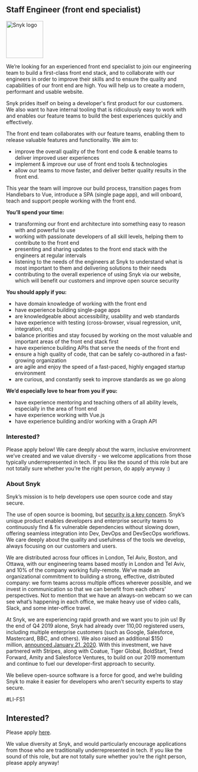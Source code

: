 Staff Engineer (front end specialist)
---

<img src="https://res.cloudinary.com/snyk/image/upload/v1537345894/press-kit/brand/logo-black.png" width="100" alt="Snyk logo" />

<p><span style="font-weight: 400;">We’re looking for an experienced front end specialist to join our engineering team to build a first-class front end stack, and to collaborate with our engineers in order to improve their skills and to ensure the quality and capabilities of our front end are high. You will help us to create a modern, performant and usable website.</span></p>
<p><span style="font-weight: 400;">Snyk prides itself on being a developer's first product for our customers. We also want to have internal tooling that is ridiculously easy to work with and enables our feature teams to build the best experiences quickly and effectively.</span></p>
<p><span style="font-weight: 400;">The front end team collaborates with our feature teams, enabling them to release valuable features and functionality. We aim to:</span></p>
<ul>
<li style="font-weight: 400;"><span style="font-weight: 400;">improve the overall quality of the front end code &amp; enable teams to deliver improved user experiences</span></li>
<li style="font-weight: 400;"><span style="font-weight: 400;">implement &amp; improve our use of front end tools &amp; technologies</span></li>
<li style="font-weight: 400;"><span style="font-weight: 400;">allow our teams to move faster, and deliver better quality results in the front end.&nbsp;</span></li>
</ul>
<p><span style="font-weight: 400;">This year the team will improve our build process, transition pages from Handlebars to Vue, introduce a SPA (single page app), and will onboard, teach and support people working with the front end.&nbsp;</span></p>
<p><strong>You’ll spend your time:</strong></p>
<ul>
<li style="font-weight: 400;"><span style="font-weight: 400;">transforming our front end architecture into something easy to reason with and powerful to use</span></li>
<li style="font-weight: 400;"><span style="font-weight: 400;">working with passionate developers of all skill levels, helping them to contribute to the front end</span></li>
<li style="font-weight: 400;"><span style="font-weight: 400;">presenting and sharing updates to the front end stack with the engineers at regular intervals</span></li>
<li style="font-weight: 400;"><span style="font-weight: 400;">listening to the needs of the engineers at Snyk to understand what is most important to them and delivering solutions to their needs</span></li>
<li style="font-weight: 400;"><span style="font-weight: 400;">contributing to the overall experience of using Snyk via our website, which will benefit our customers and improve open source security</span></li>
</ul>
<p><strong>You should apply if you:</strong></p>
<ul>
<li style="font-weight: 400;"><span style="font-weight: 400;">have domain knowledge of working with the front end</span></li>
<li style="font-weight: 400;"><span style="font-weight: 400;">have experience building single-page apps</span></li>
<li style="font-weight: 400;"><span style="font-weight: 400;">are knowledgeable about accessibility, usability and web standards</span></li>
<li style="font-weight: 400;"><span style="font-weight: 400;">have experience with testing (cross-browser, visual regression, unit, integration, etc)</span></li>
<li style="font-weight: 400;"><span style="font-weight: 400;">balance priorities and stay focused by working on the most valuable and important areas of the front end stack first</span></li>
<li style="font-weight: 400;"><span style="font-weight: 400;">have experience building APIs that serve the needs of the front end</span></li>
<li style="font-weight: 400;"><span style="font-weight: 400;">ensure a high quality of code, that can be safely co-authored in a fast-growing organization&nbsp;&nbsp;</span></li>
<li style="font-weight: 400;"><span style="font-weight: 400;">are agile and enjoy the speed of a fast-paced, highly engaged startup environment</span></li>
<li style="font-weight: 400;"><span style="font-weight: 400;">are curious, and constantly seek to improve standards as we go along</span></li>
</ul>
<p><strong>We’d especially love to hear from you if you:</strong></p>
<ul>
<li style="font-weight: 400;"><span style="font-weight: 400;">have experience mentoring and teaching others of all ability levels, especially in the area of front end</span></li>
<li style="font-weight: 400;"><span style="font-weight: 400;">have experience working with Vue.js</span></li>
<li style="font-weight: 400;"><span style="font-weight: 400;">have experience building and/or working with a Graph API</span></li>
</ul>
<h3><strong>Interested?</strong></h3>
<p>Please apply below! We care deeply about the warm, inclusive environment we’ve created and we value diversity - we welcome applications from those typically underrepresented in tech. If you like the sound of this role but are not totally sure whether you’re the right person, do apply anyway :)</p>
<h3><strong>About Snyk</strong></h3>
<p>Snyk’s mission is to help developers use open source code and stay secure.&nbsp;</p>
<p>The use of open source is booming, but&nbsp;<a href="https://snyk.io/blog/devsecops-insights-2020/">security is a key concern</a>. Snyk’s unique product enables developers and enterprise security teams to continuously find &amp; fix vulnerable dependencies without slowing down, offering seamless integration into Dev, DevOps and DevSecOps workflows. We care deeply about the quality and usefulness of the tools we develop, always focusing on our customers and users.&nbsp;</p>
<p>We are distributed across four offices in London, Tel Aviv, Boston, and Ottawa, with our engineering teams based mostly in London and Tel Aviv, and 10% of the company working fully-remote. We’ve made an organizational commitment to building a strong, effective, distributed company: we form teams across multiple offices wherever possible, and we invest in communication so that we can benefit from each others’ perspectives. Not to mention that we have an always-on webcam so we can see what’s happening in each office, we make heavy use of video calls, Slack, and some inter-office travel.</p>
<p>At Snyk, we are experiencing rapid growth and we want you to join us! By the end of Q4 2019 alone, Snyk had already over 110,00 registered users, including multiple enterprise customers (such as Google, Salesforce, Mastercard, BBC, and others). We also raised an additional $150 million,&nbsp;<a href="https://snyk.io/blog/snyk-closes-150m/">announced January 21, 2020</a>. With this investment, we have partnered with Stripes, along with Coatue, Tiger Global, BoldStart, Trend Forward, Amity and Salesforce Ventures, to build on our 2019 momentum and continue to fuel our developer-first approach to security.&nbsp;</p>
<p>We believe open-source software is a force for good, and we’re building Snyk to make it easier for developers who aren’t security experts to stay secure.</p>
<p>#LI-FS1</p>

Interested?
---

Please apply [here](https://boards.greenhouse.io/snyk/jobs/4206025002#app).

We value diversity at Snyk, and would particularly encourage applications from those who are traditionally underrepresented in tech.
If you like the sound of this role, but are not totally sure whether you’re the right person, please apply anyway!
